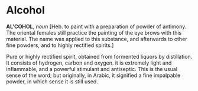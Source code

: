 # Alcohol

**AL'COHOL**, _noun_ \[Heb. to paint with a preparation of powder of antimony. The oriental females still practice the painting of the eye brows with this material. The name was applied to this substance, and afterwards to other fine powders, and to highly rectified spirits.\]

Pure or highly rectified spirit, obtained from formented liquors by distillation. It consists of hydrogen, carbon and oxygen. it is extremely light and inflammable, and a powerful stimulant and antiseptic. This is the usual sense of the word; but originally, in Arabic, it signified a fine impalpable powder, in which sense it is still used.